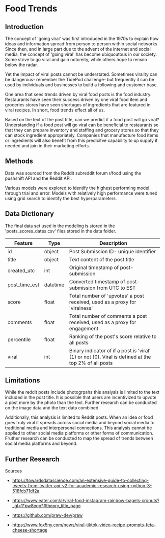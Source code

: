 # Food Trends

## Introduction
The concept of 'going viral' was first introduced in the 1970s to explain how ideas and information spread from person to person within social networks. Since then, and in large part due to the advent of the internet and social media, the concept of 'going viral' has become ubiquoutous in our society. Some strive to go viral and gain notoreity, while others hope to remain below the radar. 

Yet the impact of viral posts cannot be understated. Sometimes virality can be dangerous- remember the TidePod challenge- but frequently it can be used by individuals and businesses to build a following and customer base. 

One area that sees trends driven by viral food posts is the food industry. Restaurants have seen their success driven by one viral food item and groceries stores have seen shortages of ingredients that are featured in viral recipes. In short, food trends effect all of us. 

Based on the text of the post title, can we predict if a food post will go viral? Understanding if a food post will go viral can be beneficial to restaurants so that they can prepare inventory and staffing and grocery stores so that they can stock ingredient appropriately. Companies that manufacture food items or ingredients will also benefit from this predicitve capability to up supply if needed and join in their marketing efforts.

## Methods
Data was sourced from the Reddit subreddit forum r/food using the pushshift API and the Reddit API.

Various models were explored to identify the highest performing model through trial and error. Models with relatively high performance were tuned using grid search to identify the best hyperparameters.

## Data Dictionary
The final data set used in the modeling is stored in the 'posts_scores_dates.csv' files stored in the data folder.

|Feature|Type|Description|
|---|---|---|
|id|object|Post Submission ID- unique identifier|
|title|object|Text content of the post title|
|created_utc|int|Original timestamp of post-submission|
|post_time_est|datetime|Converted timestamp of post-submission from UTC to EST|
|score|float|Total number of 'upvotes' a post received, used as a proxy for 'viralness'|
|comments|float|Total number of comments a post received, used as a proxy for engagement|
|percentile|float|Ranking of the post's score relative to all posts|
|viral|int|Binary indicator of if a post is 'viral' (1) or not (0). Viral is defined at the top 2% of all posts|

## Limitations
While the reddit posts include photogrpahs this analysis is limited to the text included in the post title. It is possible that users are incentivized to upvote a post more by the photo than the text. Further research can be conducted on the image data and the text data combined.

Additionally, this analysis is limited to Reddit posts. When an idea or food goes truly viral it spreads across social media and beyond social media to traditional media and interpersonal connections. This analysis cannot be applied to other social media platforms or other forms of communication. Fruther research can be conducted to map the spread of trends between social media platforms and beyond.

## Further Research
Sources
- https://towardsdatascience.com/an-extensive-guide-to-collecting-tweets-from-twitter-api-v2-for-academic-research-using-python-3-518fcb71df2a

- https://www.eater.com/a/viral-food-instagram-rainbow-bagels-cronuts?_gl=1*pw8eqn*#theory_title_page

- https://github.com/praw-dev/praw

- https://www.fox5ny.com/news/viral-tiktok-video-recipe-prompts-feta-cheese-shortage
